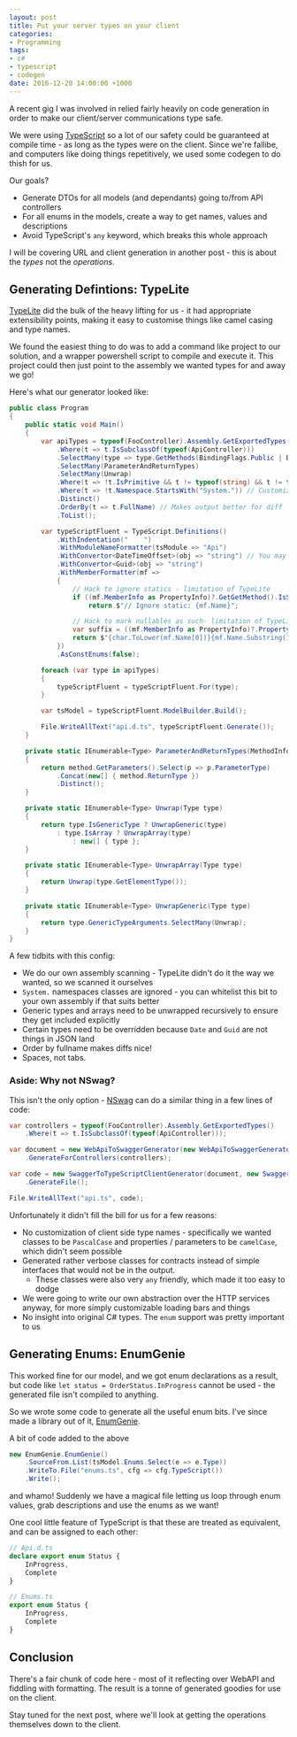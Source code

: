 ```yaml
---
layout: post
title: Put your server types on your client
categories:
- Programming
tags:
- c#
- typescript
- codegen
date: 2016-12-20 14:00:00 +1000
---
```

A recent gig I was involved in relied fairly heavily on code generation in order to make our client/server communications type safe.  

We were using [TypeScript](https://www.typescriptlang.org) so a lot of our safety could be guaranteed at compile time - as long as the types were on the client.
Since we're fallibe, and computers like doing things repetitively, we used some codegen to do thish for us.

Our goals?

- Generate DTOs for all models (and dependants) going to/from API controllers
- For all enums in the models, create a way to get names, values and descriptions
- Avoid TypeScript's `any` keyword, which breaks this whole approach

I will be covering URL and client generation in another post - this is about the _types_ not the _operations_.

## Generating Defintions: TypeLite

[TypeLite](TypeLite) did the bulk of the heavy lifting for us - it had appropriate extensibility points, making it easy
to customise things like camel casing and type names.

We found the easiest thing to do was to add a command like project to our solution,
and a wrapper powershell script to compile and execute it.  This project could then
just point to the assembly we wanted types for and away we go!

Here's what our generator looked like:

```cs
public class Program
{
    public static void Main()
    {
        var apiTypes = typeof(FooController).Assembly.GetExportedTypes()
            .Where(t => t.IsSubclassOf(typeof(ApiController)))
            .SelectMany(type => type.GetMethods(BindingFlags.Public | BindingFlags.Instance | BindingFlags.InvokeMethod))
            .SelectMany(ParameterAndReturnTypes)
            .SelectMany(Unwrap)
            .Where(t => !t.IsPrimitive && t != typeof(string) && t != typeof(object))
            .Where(t => !t.Namespace.StartsWith("System.")) // Customize this bit to suit your app
            .Distinct()
            .OrderBy(t => t.FullName) // Makes output better for diff
            .ToList();

        var typeScriptFluent = TypeScript.Definitions()
            .WithIndentation("    ")
            .WithModuleNameFormatter(tsModule => "Api")
            .WithConvertor<DateTimeOffset>(obj => "string") // You may need to add more of these
            .WithConvertor<Guid>(obj => "string")
            .WithMemberFormatter(mf =>
            {
                // Hack to ignore statics - limitation of TypeLite
                if ((mf.MemberInfo as PropertyInfo)?.GetGetMethod().IsStatic ?? false)
                    return $"// Ignore static: {mf.Name}";

                // Hack to mark nullables as such- limitation of TypeLite
                var suffix = ((mf.MemberInfo as PropertyInfo)?.PropertyType.IsNullable() ?? false) ? "?" : "";
                return $"{char.ToLower(mf.Name[0])}{mf.Name.Substring(1)}{suffix}";
            })
            .AsConstEnums(false);

        foreach (var type in apiTypes)
        {
            typeScriptFluent = typeScriptFluent.For(type);
        }

        var tsModel = typeScriptFluent.ModelBuilder.Build();

        File.WriteAllText("api.d.ts", typeScriptFluent.Generate());
    }

    private static IEnumerable<Type> ParameterAndReturnTypes(MethodInfo method)
    {
        return method.GetParameters().Select(p => p.ParameterType)
            .Concat(new[] { method.ReturnType })
            .Distinct();
    }

    private static IEnumerable<Type> Unwrap(Type type)
    {
        return type.IsGenericType ? UnwrapGeneric(type)
            : type.IsArray ? UnwrapArray(type)
                : new[] { type };
    }

    private static IEnumerable<Type> UnwrapArray(Type type)
    {
        return Unwrap(type.GetElementType());
    }

    private static IEnumerable<Type> UnwrapGeneric(Type type)
    {
        return type.GenericTypeArguments.SelectMany(Unwrap);
    }
}
```

A few tidbits with this config:

* We do our own assembly scanning - TypeLite didn't do it the way we wanted, so we scanned it ourselves
* `System.` namespaces classes are ignored - you can whitelist this bit to your own assembly if that suits better
* Generic types and arrays need to be unwrapped recursively to ensure they get included explicitly
* Certain types need to be overridden because `Date` and `Guid` are not things in JSON land
* Order by fullname makes diffs nice!
* Spaces, not tabs.

### Aside: Why not NSwag?

This isn't the only option - [NSwag](https://github.com/NSwag/NSwag) can do a similar thing in a few lines of code:

```cs
var controllers = typeof(FooController).Assembly.GetExportedTypes()
    .Where(t => t.IsSubclassOf(typeof(ApiController)));

var document = new WebApiToSwaggerGenerator(new WebApiToSwaggerGeneratorSettings())
    .GenerateForControllers(controllers);

var code = new SwaggerToTypeScriptClientGenerator(document, new SwaggerToTypeScriptClientGeneratorSettings())
    .GenerateFile();

File.WriteAllText("api.ts", code);
```

Unfortunately it didn't fill the bill for us for a few reasons:

* No customization of client side type names - specifically we wanted classes
to be `PascalCase` and properties / parameters to be `camelCase`, which didn't seem possible
* Generated rather verbose classes for contracts instead of simple interfaces that would not be in the output.
  * These classes were also very `any` friendly, which made it too easy to dodge
* We were going to write our own abstraction over the HTTP services anyway, for more simply customizable loading bars and things
* No insight into original C# types.  The `enum` support was pretty important to us

## Generating Enums: EnumGenie

This worked fine for our model, and we got enum declarations as a result, but code
like `let status = OrderStatus.InProgress` cannot be used - the generated file isn't compiled
to anything.

So we wrote some code to generate all the useful enum bits.  I've since made a library out of it, [EnumGenie](https://github.com/xwipeoutx/EnumGenie).

A bit of code added to the above

```cs
new EnumGenie.EnumGenie()
    .SourceFrom.List(tsModel.Enums.Select(e => e.Type))
    .WriteTo.File("enums.ts", cfg => cfg.TypeScript())
    .Write();
```

and whamo! Suddenly we have a magical file letting us loop through enum values,
grab descriptions and use the enums as we want!  

One cool little feature of TypeScript is that these are treated as equivalent, and can be assigned to each other:
```ts
// Api.d.ts
declare export enum Status {
    InProgress,
    Complete
}

// Enums.ts
export enum Status {
    InProgress,
    Complete
}

```

## Conclusion

There's a fair chunk of code here - most of it reflecting over WebAPI and fiddling
with formatting.  The result is a tonne of generated goodies for use on the client.

Stay tuned for the next post, where we'll look at getting the operations themselves
down to the client.
